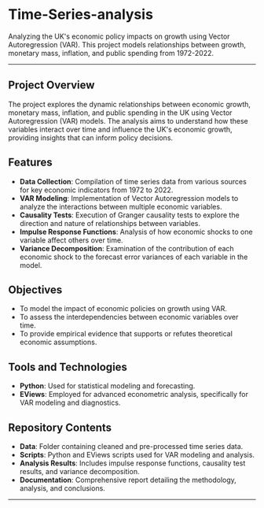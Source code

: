 # Time-Series-analysis
Analyzing the UK's economic policy impacts on growth using Vector Autoregression (VAR). This project models relationships between growth, monetary mass, inflation, and public spending from 1972-2022.

---

## Project Overview

The project explores the dynamic relationships between economic growth, monetary mass, inflation, and public spending in the UK using Vector Autoregression (VAR) models. The analysis aims to understand how these variables interact over time and influence the UK's economic growth, providing insights that can inform policy decisions.

## Features

- **Data Collection**: Compilation of time series data from various sources for key economic indicators from 1972 to 2022.
- **VAR Modeling**: Implementation of Vector Autoregression models to analyze the interactions between multiple economic variables.
- **Causality Tests**: Execution of Granger causality tests to explore the direction and nature of relationships between variables.
- **Impulse Response Functions**: Analysis of how economic shocks to one variable affect others over time.
- **Variance Decomposition**: Examination of the contribution of each economic shock to the forecast error variances of each variable in the model.

## Objectives

- To model the impact of economic policies on growth using VAR.
- To assess the interdependencies between economic variables over time.
- To provide empirical evidence that supports or refutes theoretical economic assumptions.

## Tools and Technologies

- **Python**: Used for statistical modeling and forecasting.
- **EViews**: Employed for advanced econometric analysis, specifically for VAR modeling and diagnostics.

## Repository Contents

- **Data**: Folder containing cleaned and pre-processed time series data.
- **Scripts**: Python and EViews scripts used for VAR modeling and analysis.
- **Analysis Results**: Includes impulse response functions, causality test results, and variance decomposition.
- **Documentation**: Comprehensive report detailing the methodology, analysis, and conclusions.

---
